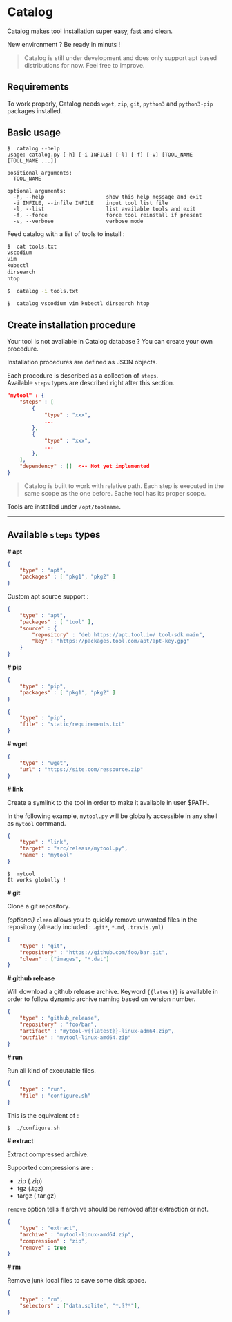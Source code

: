 # Catalog

Catalog makes tool installation super easy, fast and clean.

New environment ? Be ready in minuts !

> Catalog is still under development and does only support apt based distributions for now. Feel free to improve.

## Requirements

To work properly, Catalog needs `wget`, `zip`, `git`, `python3` and `python3-pip` packages installed.

## Basic usage

```text
$  catalog --help
usage: catalog.py [-h] [-i INFILE] [-l] [-f] [-v] [TOOL_NAME [TOOL_NAME ...]]

positional arguments:
  TOOL_NAME

optional arguments:
  -h, --help                    show this help message and exit
  -i INFILE, --infile INFILE    input tool list file
  -l, --list                    list available tools and exit
  -f, --force                   force tool reinstall if present
  -v, --verbose                 verbose mode

```

Feed catalog with a list of tools to install :

```bash
$  cat tools.txt
vscodium
vim
kubectl
dirsearch
htop

$  catalog -i tools.txt

$  catalog vscodium vim kubectl dirsearch htop
```

## Create installation procedure

Your tool is not available in Catalog database ? You can create your own procedure.

Installation procedures are defined as JSON objects.

Each procedure is described as a collection of `steps`.  
Available `steps` types are described right after this section.

```json
"mytool" : {
    "steps" : [
        {
            "type" : "xxx",
            ...
        },
        {
            "type" : "xxx",
            ...
        },
    ],
    "dependency" : []  <-- Not yet implemented
}
```

> Catalog is built to work with relative path. Each step is executed in the same scope as the one before. Eache tool has its proper scope.

Tools are installed under `/opt/toolname`.

***

## Available `steps` types

**# apt**

```json
{
    "type" : "apt",
    "packages" : [ "pkg1", "pkg2" ]
}
```

Custom apt source support :

```json
{
    "type" : "apt",
    "packages" : [ "tool" ],
    "source" : {
        "repository" : "deb https://apt.tool.io/ tool-sdk main",
        "key" : "https://packages.tool.com/apt/apt-key.gpg"
    }
}
```

**# pip**

```json
{
    "type" : "pip",
    "packages" : [ "pkg1", "pkg2" ]
}
```

```json
{
    "type" : "pip",
    "file" : "static/requirements.txt"
}
```

**# wget**

```json
{
    "type" : "wget",
    "url" : "https://site.com/ressource.zip"
}
```

**# link**

Create a symlink to the tool in order to make it available in user $PATH.

In the following example, `mytool.py` will be globally accessible in any shell as `mytool` command.

```json
{
    "type" : "link",
    "target" : "src/release/mytool.py",
    "name" : "mytool"
}
```

```text
$  mytool
It works globally !
```

**# git**

Clone a git repository.

*(optional)* `clean` allows you to quickly remove unwanted files in the repository (already included : `.git*`, `*.md`, `.travis.yml`)

```json
{
    "type" : "git",
    "repository" : "https://github.com/foo/bar.git",
    "clean" : ["images", "*.dat"]
}
```

**# github release**

Will download a github release archive. Keyword `{{latest}}` is available in order to follow dynamic archive naming based on version number.

```json
{
    "type" : "github_release",
    "repository" : "foo/bar",
    "artifact" : "mytool-v{{latest}}-linux-adm64.zip",
    "outfile" : "mytool-linux-amd64.zip"
}
```

**# run**

Run all kind of executable files.

```json
{
    "type" : "run",
    "file" : "configure.sh"
}
```

This is the equivalent of :

```text
$  ./configure.sh
```

**# extract**

Extract compressed archive.

Supported compressions are :
* zip (.zip)
* tgz (.tgz)
* targz (.tar.gz)

`remove` option tells if archive should be removed after extraction or not.  

```json
{
    "type" : "extract",
    "archive" : "mytool-linux-amd64.zip",
    "compression" : "zip",
    "remove" : true
}
```

**# rm**

Remove junk local files to save some disk space. 

```json
{
    "type" : "rm",
    "selectors" : ["data.sqlite", "*.??*"],
}
```